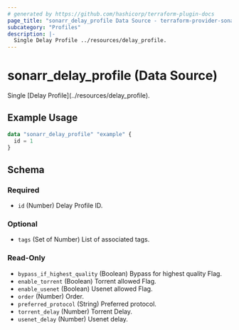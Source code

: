 ```yaml
---
# generated by https://github.com/hashicorp/terraform-plugin-docs
page_title: "sonarr_delay_profile Data Source - terraform-provider-sonarr"
subcategory: "Profiles"
description: |-
  Single Delay Profile ../resources/delay_profile.
---
```


# sonarr_delay_profile (Data Source)

<!-- subcategory:Profiles -->Single [Delay Profile](../resources/delay_profile).

## Example Usage

```terraform
data "sonarr_delay_profile" "example" {
  id = 1
}
```

<!-- schema generated by tfplugindocs -->
## Schema

### Required

- `id` (Number) Delay Profile ID.

### Optional

- `tags` (Set of Number) List of associated tags.

### Read-Only

- `bypass_if_highest_quality` (Boolean) Bypass for highest quality Flag.
- `enable_torrent` (Boolean) Torrent allowed Flag.
- `enable_usenet` (Boolean) Usenet allowed Flag.
- `order` (Number) Order.
- `preferred_protocol` (String) Preferred protocol.
- `torrent_delay` (Number) Torrent Delay.
- `usenet_delay` (Number) Usenet delay.


